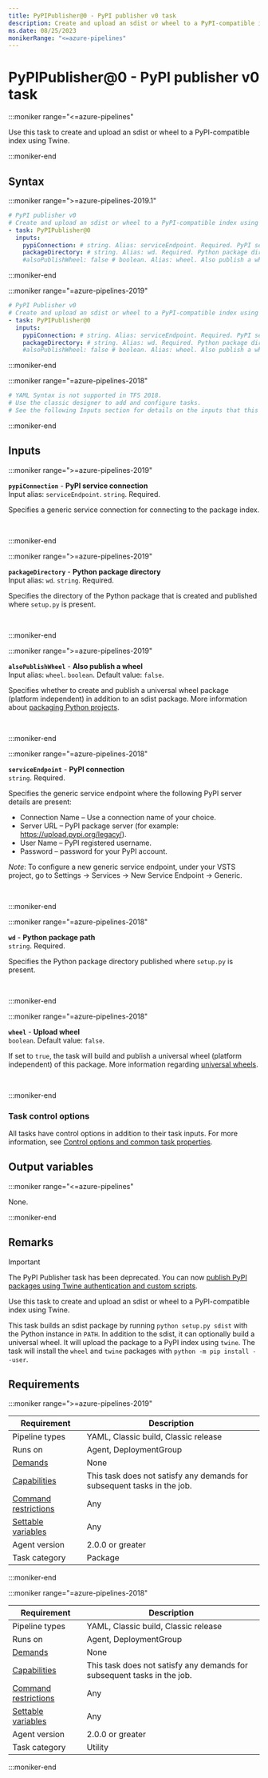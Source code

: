 ```yaml
---
title: PyPIPublisher@0 - PyPI publisher v0 task
description: Create and upload an sdist or wheel to a PyPI-compatible index using Twine.
ms.date: 08/25/2023
monikerRange: "<=azure-pipelines"
---
```


# PyPIPublisher@0 - PyPI publisher v0 task

<!-- :::description::: -->
:::moniker range="<=azure-pipelines"

<!-- :::editable-content name="description"::: -->
Use this task to create and upload an sdist or wheel to a PyPI-compatible index using Twine.
<!-- :::editable-content-end::: -->

:::moniker-end
<!-- :::description-end::: -->

<!-- :::syntax::: -->
## Syntax

:::moniker range=">=azure-pipelines-2019.1"

```yaml
# PyPI publisher v0
# Create and upload an sdist or wheel to a PyPI-compatible index using Twine.
- task: PyPIPublisher@0
  inputs:
    pypiConnection: # string. Alias: serviceEndpoint. Required. PyPI service connection. 
    packageDirectory: # string. Alias: wd. Required. Python package directory. 
    #alsoPublishWheel: false # boolean. Alias: wheel. Also publish a wheel. Default: false.
```

:::moniker-end

:::moniker range="=azure-pipelines-2019"

```yaml
# PyPI Publisher v0
# Create and upload an sdist or wheel to a PyPI-compatible index using Twine.
- task: PyPIPublisher@0
  inputs:
    pypiConnection: # string. Alias: serviceEndpoint. Required. PyPI service connection. 
    packageDirectory: # string. Alias: wd. Required. Python package directory. 
    #alsoPublishWheel: false # boolean. Alias: wheel. Also publish a wheel. Default: false.
```

:::moniker-end

:::moniker range="=azure-pipelines-2018"

```yaml
# YAML Syntax is not supported in TFS 2018.
# Use the classic designer to add and configure tasks.
# See the following Inputs section for details on the inputs that this task supports.
```

:::moniker-end
<!-- :::syntax-end::: -->

<!-- :::inputs::: -->
## Inputs

<!-- :::item name="pypiConnection"::: -->
:::moniker range=">=azure-pipelines-2019"

**`pypiConnection`** - **PyPI service connection**<br>
Input alias: `serviceEndpoint`. `string`. Required.<br>
<!-- :::editable-content name="helpMarkDown"::: -->
Specifies a generic service connection for connecting to the package index.
<!-- :::editable-content-end::: -->
<br>

:::moniker-end
<!-- :::item-end::: -->
<!-- :::item name="packageDirectory"::: -->
:::moniker range=">=azure-pipelines-2019"

**`packageDirectory`** - **Python package directory**<br>
Input alias: `wd`. `string`. Required.<br>
<!-- :::editable-content name="helpMarkDown"::: -->
Specifies the directory of the Python package that is created and published where `setup.py` is present.
<!-- :::editable-content-end::: -->
<br>

:::moniker-end
<!-- :::item-end::: -->
<!-- :::item name="alsoPublishWheel"::: -->
:::moniker range=">=azure-pipelines-2019"

**`alsoPublishWheel`** - **Also publish a wheel**<br>
Input alias: `wheel`. `boolean`. Default value: `false`.<br>
<!-- :::editable-content name="helpMarkDown"::: -->
Specifies whether to create and publish a universal wheel package (platform independent) in addition to an sdist package. More information about [packaging Python projects](https://packaging.python.org/tutorials/distributing-packages/#wheels).
<!-- :::editable-content-end::: -->
<br>

:::moniker-end
<!-- :::item-end::: -->
<!-- :::item name="serviceEndpoint"::: -->
:::moniker range="=azure-pipelines-2018"

**`serviceEndpoint`** - **PyPI connection**<br>
`string`. Required.<br>
<!-- :::editable-content name="helpMarkDown"::: -->
Specifies the generic service endpoint where the following PyPI server details are present:

- Connection Name – Use a connection name of your choice.
- Server URL – PyPI package server (for example: https://upload.pypi.org/legacy/).
- User Name – PyPI registered username.
- Password – password for your PyPI account.

*Note*: To configure a new generic service endpoint, under your VSTS project, go to Settings -> Services -> New Service Endpoint -> Generic.
<!-- :::editable-content-end::: -->
<br>

:::moniker-end
<!-- :::item-end::: -->
<!-- :::item name="wd"::: -->
:::moniker range="=azure-pipelines-2018"

**`wd`** - **Python package path**<br>
`string`. Required.<br>
<!-- :::editable-content name="helpMarkDown"::: -->
Specifies the Python package directory published where `setup.py` is present.
<!-- :::editable-content-end::: -->
<br>

:::moniker-end
<!-- :::item-end::: -->
<!-- :::item name="wheel"::: -->
:::moniker range="=azure-pipelines-2018"

**`wheel`** - **Upload wheel**<br>
`boolean`. Default value: `false`.<br>
<!-- :::editable-content name="helpMarkDown"::: -->
If set to `true`, the task will build and publish a universal wheel (platform independent) of this package. More information regarding [universal wheels](https://packaging.python.org/tutorials/distributing-packages/#wheels).
<!-- :::editable-content-end::: -->
<br>

:::moniker-end
<!-- :::item-end::: -->

### Task control options

All tasks have control options in addition to their task inputs. For more information, see [Control options and common task properties](/azure/devops/pipelines/yaml-schema/steps-task#common-task-properties).
<!-- :::inputs-end::: -->

<!-- :::outputVariables::: -->
## Output variables

:::moniker range="<=azure-pipelines"

None.

:::moniker-end
<!-- :::outputVariables-end::: -->

<!-- :::remarks::: -->
<!-- :::editable-content name="remarks"::: -->
## Remarks

> [!IMPORTANT]
> The PyPI Publisher task has been deprecated. You can now [publish PyPI packages using Twine authentication and custom scripts](/azure/devops/pipelines/artifacts/pypi).

Use this task to create and upload an sdist or wheel to a PyPI-compatible index using Twine.

This task builds an sdist package by running `python setup.py sdist` with the Python instance in `PATH`. In addition to the sdist, it can optionally build a universal wheel. It will upload the package to a PyPI index using `twine`.
The task will install the `wheel` and `twine` packages with `python -m pip install --user`.
<!-- :::editable-content-end::: -->
<!-- :::remarks-end::: -->

<!-- :::examples::: -->
<!-- :::editable-content name="examples"::: -->
<!-- :::editable-content-end::: -->
<!-- :::examples-end::: -->

<!-- :::properties::: -->
## Requirements

:::moniker range=">=azure-pipelines-2019"

| Requirement | Description |
|-------------|-------------|
| Pipeline types | YAML, Classic build, Classic release |
| Runs on | Agent, DeploymentGroup |
| [Demands](/azure/devops/pipelines/process/demands) | None |
| [Capabilities](/azure/devops/pipelines/agents/agents#capabilities) | This task does not satisfy any demands for subsequent tasks in the job. |
| [Command restrictions](/azure/devops/pipelines/security/templates#agent-logging-command-restrictions) | Any |
| [Settable variables](/azure/devops/pipelines/security/templates#agent-logging-command-restrictions) | Any |
| Agent version |  2.0.0 or greater |
| Task category | Package |

:::moniker-end

:::moniker range="=azure-pipelines-2018"

| Requirement | Description |
|-------------|-------------|
| Pipeline types | YAML, Classic build, Classic release |
| Runs on | Agent, DeploymentGroup |
| [Demands](/azure/devops/pipelines/process/demands) | None |
| [Capabilities](/azure/devops/pipelines/agents/agents#capabilities) | This task does not satisfy any demands for subsequent tasks in the job. |
| [Command restrictions](/azure/devops/pipelines/security/templates#agent-logging-command-restrictions) | Any |
| [Settable variables](/azure/devops/pipelines/security/templates#agent-logging-command-restrictions) | Any |
| Agent version |  2.0.0 or greater |
| Task category | Utility |

:::moniker-end
<!-- :::properties-end::: -->

<!-- :::see-also::: -->
<!-- :::editable-content name="seeAlso"::: -->
<!-- :::editable-content-end::: -->
<!-- :::see-also-end::: -->
